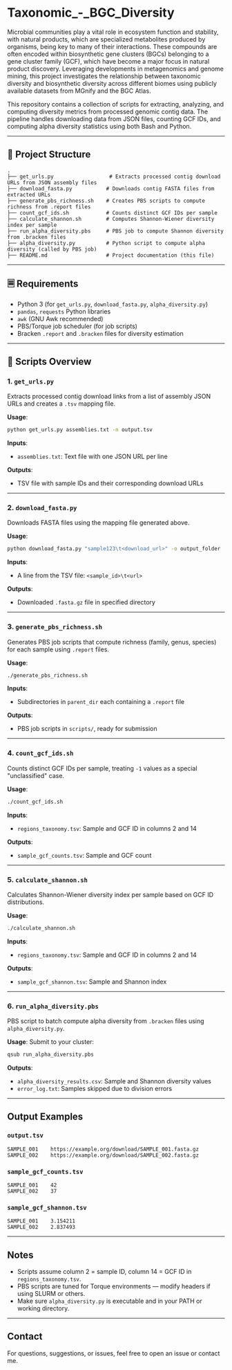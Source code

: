 # Taxonomic_-_BGC_Diversity
Microbial communities play a vital role in ecosystem function and stability, with natural products, which are specialized metabolites produced by organisms, being key to many of their interactions. These compounds are often encoded within biosynthetic gene clusters (BGCs) belonging to a gene cluster family (GCF), which have become a major focus in natural product discovery. Leveraging developments in metagenomics and genome mining, this project investigates the relationship between taxonomic diversity and biosynthetic diversity across different biomes using publicly available datasets from MGnify and the BGC Atlas.

This repository contains a collection of scripts for extracting, analyzing, and computing diversity metrics from processed genomic contig data. The pipeline handles downloading data from JSON files, counting GCF IDs, and computing alpha diversity statistics using both Bash and Python.

---

## 📁 Project Structure

```text
.
├── get_urls.py                  # Extracts processed contig download URLs from JSON assembly files
├── download_fasta.py           # Downloads contig FASTA files from extracted URLs
├── generate_pbs_richness.sh    # Creates PBS scripts to compute richness from .report files
├── count_gcf_ids.sh            # Counts distinct GCF IDs per sample
├── calculate_shannon.sh        # Computes Shannon-Wiener diversity index per sample
├── run_alpha_diversity.pbs     # PBS job to compute Shannon diversity from .bracken files
├── alpha_diversity.py          # Python script to compute alpha diversity (called by PBS job)
├── README.md                   # Project documentation (this file)
```

---

## 🗏️ Requirements

- Python 3 (for `get_urls.py`, `download_fasta.py`, `alpha_diversity.py`)
- `pandas`, `requests` Python libraries
- `awk` (GNU Awk recommended)
- PBS/Torque job scheduler (for job scripts)
- Bracken `.report` and `.bracken` files for diversity estimation

---

## 🔧 Scripts Overview

### 1. `get_urls.py`

Extracts processed contig download links from a list of assembly JSON URLs and creates a `.tsv` mapping file.

**Usage**:

```bash
python get_urls.py assemblies.txt -n output.tsv
```

**Inputs**:

- `assemblies.txt`: Text file with one JSON URL per line

**Outputs**:

- TSV file with sample IDs and their corresponding download URLs

---

### 2. `download_fasta.py`

Downloads FASTA files using the mapping file generated above.

**Usage**:

```bash
python download_fasta.py "sample123\t<download_url>" -o output_folder
```

**Inputs**:

- A line from the TSV file: `<sample_id>\t<url>`

**Outputs**:

- Downloaded `.fasta.gz` file in specified directory

---

### 3. `generate_pbs_richness.sh`

Generates PBS job scripts that compute richness (family, genus, species) for each sample using `.report` files.

**Usage**:

```bash
./generate_pbs_richness.sh
```

**Inputs**:

- Subdirectories in `parent_dir` each containing a `.report` file

**Outputs**:

- PBS job scripts in `scripts/`, ready for submission

---

### 4. `count_gcf_ids.sh`

Counts distinct GCF IDs per sample, treating `-1` values as a special "unclassified" case.

**Usage**:

```bash
./count_gcf_ids.sh
```

**Inputs**:

- `regions_taxonomy.tsv`: Sample and GCF ID in columns 2 and 14

**Outputs**:

- `sample_gcf_counts.tsv`: Sample and GCF count

---

### 5. `calculate_shannon.sh`

Calculates Shannon-Wiener diversity index per sample based on GCF ID distributions.

**Usage**:

```bash
./calculate_shannon.sh
```

**Inputs**:

- `regions_taxonomy.tsv`: Sample and GCF ID in columns 2 and 14

**Outputs**:

- `sample_gcf_shannon.tsv`: Sample and Shannon index

---

### 6. `run_alpha_diversity.pbs`

PBS script to batch compute alpha diversity from `.bracken` files using `alpha_diversity.py`.

**Usage**: Submit to your cluster:

```bash
qsub run_alpha_diversity.pbs
```

**Outputs**:

- `alpha_diversity_results.csv`: Sample and Shannon diversity values
- `error_log.txt`: Samples skipped due to division errors

---

## Output Examples

### `output.tsv`

```tsv
SAMPLE_001    https://example.org/download/SAMPLE_001.fasta.gz
SAMPLE_002    https://example.org/download/SAMPLE_002.fasta.gz
```

### `sample_gcf_counts.tsv`

```tsv
SAMPLE_001    42
SAMPLE_002    37
```

### `sample_gcf_shannon.tsv`

```tsv
SAMPLE_001    3.154211
SAMPLE_002    2.837493
```

---

## Notes

- Scripts assume column 2 = sample ID, column 14 = GCF ID in `regions_taxonomy.tsv`.
- PBS scripts are tuned for Torque environments — modify headers if using SLURM or others.
- Make sure `alpha_diversity.py` is executable and in your PATH or working directory.

---

## Contact

For questions, suggestions, or issues, feel free to open an issue or contact me.
